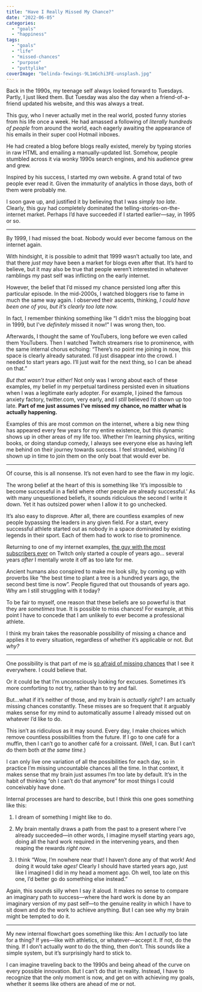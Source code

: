 ```yaml
---
title: "Have I Really Missed My Chance?"
date: "2022-06-05"
categories: 
  - "goals"
  - "happiness"
tags: 
  - "goals"
  - "life"
  - "missed-chances"
  - "purpose"
  - "puttylike"
coverImage: "belinda-fewings-9L1mGchi3FE-unsplash.jpg"
---
```


Back in the 1990s, my teenage self always looked forward to Tuesdays. Partly, I just liked them. But Tuesday was also the day when a friend-of-a-friend updated his website, and this was always a treat.

<!--more-->

This guy, who I never actually met in the real world, posted funny stories from his life once a week. He had amassed a following of _literally hundreds of people_ from around the world, each eagerly awaiting the appearance of  his emails in their super cool Hotmail inboxes.

He had created a blog before blogs really existed, merely by typing stories in raw HTML and emailing a manually-updated list. Somehow, people stumbled across it via wonky 1990s search engines, and his audience grew and grew.

Inspired by his success, I started my own website. A grand total of two people ever read it. Given the immaturity of analytics in those days, both of them were probably me.

I soon gave up, and justified it by believing that I was _simply too late_. Clearly, this guy had completely dominated the telling-stories-on-the-internet market. Perhaps I’d have succeeded if I started earlier—say, in 1995 or so.

* * *

By 1999, I had missed the boat. Nobody would ever become famous on the internet again.

With hindsight, it is possible to admit that 1999 wasn’t actually too late, and that there _just may_ have been a market for blogs even after that. It’s hard to believe, but it may also be true that people weren’t interested in whatever ramblings my past self was inflicting on the early internet.

However, the belief that I’d missed my chance persisted long after this particular episode. In the mid-2000s, I watched bloggers rise to fame in much the same way again. I observed their ascents, thinking, _I could have been one of you, but it’s clearly too late now._ 

In fact, I remember thinking something like “I didn’t miss the blogging boat in 1999, but I’ve _definitely_ missed it now!” I was wrong then, too.

Afterwards, I thought the same of YouTubers, long before we even called them YouTubers. Then I watched Twitch streamers rise to prominence, with the same internal chorus echoing: “There’s no point me joining in now, this space is clearly already saturated. I’d just disappear into the crowd. I needed to start years ago. I’ll just wait for the next thing, so I can be ahead on that.”

_But that wasn’t true either!_ Not only was I wrong about each of these examples, my belief in my perpetual tardiness persisted even in situations when I was a legitimate early adopter. For example, I joined the famous anxiety factory, twitter.com, very early, and I _still_ believed I’d shown up too late. **Part of me just assumes I’ve missed my chance, no matter what is actually happening.**

Examples of this are most common on the internet, where a big new thing has appeared every few years for my entire existence, but this dynamic shows up in other areas of my life too. Whether I’m learning physics, writing books, or doing standup comedy, I always see everyone else as having left me behind on their journey towards success. I feel stranded, wishing I’d shown up in time to join them on the only boat that would ever be.

* * *

Of course, this is all nonsense. It’s not even hard to see the flaw in my logic.

The wrong belief at the heart of this is something like ‘it’s impossible to become successful in a field where other people are already successful.’ As with many unquestioned beliefs, it sounds ridiculous the second I write it down. Yet it has outsized power when I allow it to go unchecked.

It’s also easy to disprove. After all, there are countless examples of new people bypassing the leaders in any given field. For a start, every successful athlete started out as nobody in a space dominated by existing legends in their sport. Each of them had to work to rise to prominence.

Returning to one of my internet examples, [the guy with the most subscribers ever](https://twitch.tv/ludwig) on Twitch only started a couple of years ago… several years _after_ I mentally wrote it off as too late for me.

Ancient humans also conspired to make me look silly, by coming up with proverbs like “the best time to plant a tree is a hundred years ago, the second best time is now”. People figured that out thousands of years ago. Why am I still struggling with it today?

To be fair to myself, one reason that these beliefs are so powerful is that they are _sometimes_ true. It is possible to miss chances! For example, at this point I have to concede that I am unlikely to ever become a professional athlete.

I think my brain takes the reasonable possibility of missing a chance and applies it to every situation, regardless of whether it’s applicable or not. But _why?_

* * *

One possibility is that part of me is [so afraid of missing chances](https://puttylike.com/is-this-the-biggest-multipotentialite-fear/) that I see it everywhere. I could believe that.

Or it could be that I’m unconsciously looking for excuses. Sometimes it’s more comforting to not try, rather than to try and fail.

But…what if it’s neither of those, and my brain is _actually right?_ I am actually missing chances constantly. These misses are so frequent that it arguably makes sense for my mind to automatically assume I already missed out on whatever I’d like to do.

This isn’t as ridiculous as it may sound. Every day, I make choices which remove countless possibilities from the future. If I go to one café for a muffin, then I can’t go to another café for a croissant. (Well, I can. But I can’t do them both _at the same time_.)

I can only live one variation of all the possibilities for each day, so in practice I’m missing uncountable chances all the time. In that context, it makes sense that my brain just assumes I’m too late by default. It’s in the habit of thinking “oh I can’t do that anymore” for most things I could conceivably have done.

Internal processes are hard to describe, but I think this one goes something like this:

1. I dream of something I might like to do.

3. My brain mentally draws a path from the past to a present where I’ve already succeeded—in other words, I imagine myself starting years ago, doing all the hard work required in the intervening years, and then reaping the rewards _right now_.

5. I think “Wow, I’m nowhere near that! I haven’t done any of that work! And doing it would take _ages!_ Clearly I should have started years ago, just like I imagined I did in my head a moment ago. Oh well, too late on this one, I’d better go do something else instead.”

Again, this sounds silly when I say it aloud. It makes no sense to compare an imaginary path to success—where the hard work is done by an imaginary version of my past self—to the genuine reality in which I have to sit down and do the work to achieve anything. But I can see why my brain might be tempted to do it.

* * *

My new internal flowchart goes something like this: Am I _actually_ too late for a thing? If yes—like with athletics, or whatever—accept it. If not, do the thing. If I don’t actually _want_ to do the thing, then don’t. This sounds like a simple system, but it’s surprisingly hard to stick to.

I can imagine traveling back to the 1990s and being ahead of the curve on every possible innovation. But I can’t do that in reality. Instead, I have to recognize that the only moment is now, and get on with achieving my goals, whether it seems like others are ahead of me or not.
